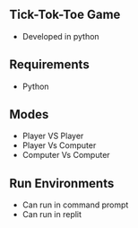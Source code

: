## Tick-Tok-Toe Game

- Developed in python

## Requirements

- Python

## Modes

- Player VS Player
- Player Vs Computer
- Computer Vs Computer

## Run Environments

- Can run in command prompt
- Can run in replit

